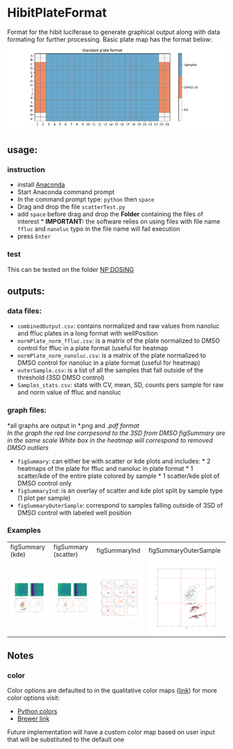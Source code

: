 # HibitPlateFormat
Format for the hibit luciferase to generate graphical output along with data formating for further processing.
Basic plate map has the format below:
<img src="plateFormat.png">

## usage:
### instruction
*  install [Anaconda](https://www.anaconda.com/)
*  Start Anaconda command prompt
*  In the command prompt type: `python` then `space`
*  Drag and drop the file `scatterTest.py`
*  add `space` before drag and drop the **Folder** containing the files of interest
		* **IMPORTANT:** the software relies on using files with file name `ffluc` and `nanoluc` typo in the file name will fail execution
*  press `Enter`
### test
This can be tested on the folder [NP DOSING](https://github.com/wAOndering/HibitPlateFormat/tree/main/NP%20DOSING)

## outputs:
### data files:
* `combinedOutput.csv`: contains normalized and raw values from nanoluc and ffluc plates in a long format with wellPosition
* `normPlate_norm_ffluc.csv`: is a matrix of the plate normalized to DMSO control for ffluc in a plate format (useful for heatmap
* `normPlate_norm_nanoluc.csv`: is a matrix of the plate normalized to DMSO control for nanoluc in a plate format (useful for heatmap)
* `outerSample.csv`: is a list of all the samples that fall outside of the threshold (3SD DMSO control)
* `Samples_stats.csv`: stats with CV, mean, SD, counts pers sample for raw and norm value of ffluc and nanoluc

### graph files:
*all graphs are output in *.png and *.pdf format*   
*In the graph the red line corrpesond to the 3SD from DMSO figSummary are in the same scale*
*White box in the heatmap will correspond to removed DMSO outliers*
* `figSummary`: can either be with scatter or kde plots and includes:
		* 2 heatmaps of the plate for ffluc and nanoluc in plate format
		* 1 scatter/kde of the entire plate colored by sample 
		* 1 scatter/kde plot of DMSO control only
* `figSummaryInd`: is an overlay of scatter and kde plot split by sample type (1 plot per sample)
* `figSummaryOuterSample`: correspond to samples falling outside of 3SD of DMSO control with labeled well position

### Examples
<!-- images here are created within a table -->
<table>
	<tr>
		<td>figSummary (kde)</td>
		<td>figSummary (scatter)</td>
		<td>figSummaryInd</td>
		<td>figSummaryOuterSample</td>
	</tr>
	<tr>
		<td><img src="NP DOSING/output/figSummary_kde.png"></td>
		<td><img src="NP DOSING/output/figSummary_scatter.png"></td>
		<td><img src="NP DOSING/output/figSummaryInd_.png"></td>
		<td><img src="NP DOSING/output/figSummaryOuterSample_.png" ></td>
	</tr>
</table>

## Notes 
### color
Color options are defaulted to in the qualitative color maps ([link](https://matplotlib.org/3.5.0/tutorials/colors/colormaps.html#qualitative)) for more color options visit:

* [Python colors](https://matplotlib.org/3.5.0/tutorials/colors/colormaps.html)
* [Brewer link](https://colorbrewer2.org/)

Future implementation will have a custom color map based on user input that will be substituted to the default one
